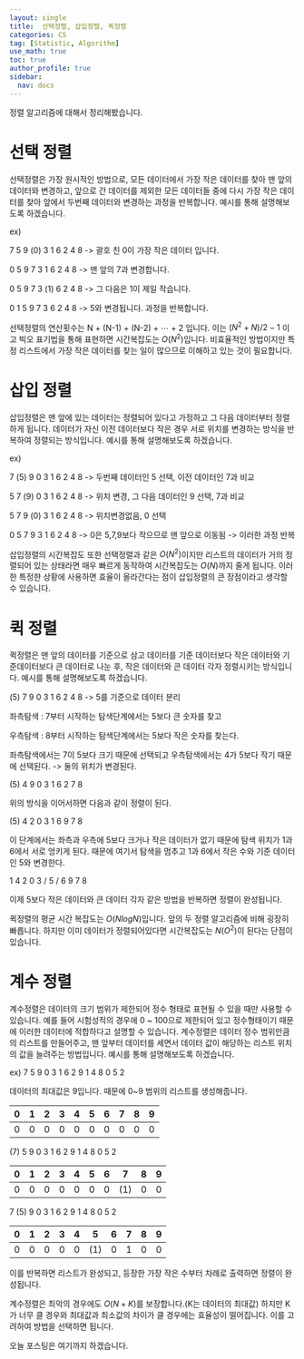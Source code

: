 ```yaml
---
layout: single
title:  선택정렬, 삽입정렬, 퀵정렬
categories: CS
tag: [Statistic, Algorithm]
use_math: true
toc: true
author_profile: true
sidebar:
  nav: docs
---
```


정렬 알고리즘에 대해서 정리해봤습니다.

# 선택 정렬

선택정렬은 가장 원시적인 방법으로, 모든 데이터에서 가장 작은 데이터를 찾아 맨 앞의 데이터와 변경하고, 앞으로 간 데이터를 제외한 모든 데이터들 중에 다시 가장 작은 데이터를 찾아 앞에서 두번째 데이터와 변경하는 과정을 반복합니다.
예시를 통해 설명해보도록 하겠습니다.

ex) 

7 5 9 (0) 3 1 6 2 4 8 -> 괄호 친 0이 가장 작은 데이터 입니다.

0 5 9 7 3 1 6 2 4 8 -> 맨 앞의 7과 변경합니다.

0 5 9 7 3 (1) 6 2 4 8 -> 그 다음은 1이 제일 작습니다.

0 1 5 9 7 3 6 2 4 8 -> 5와 변경됩니다. 과정을 반복합니다.

선택정렬의 연산횟수는 N + (N-1) + (N-2) + $\cdots$ + 2 입니다. 이는 $(N^2 + N) / 2 - 1$ 이고 빅오 표기법을 통해 표현하면 시간복잡도는 $O(N^2)$입니다. 비효율적인 방법이지만 특정 리스트에서 가장 작은 데이터를 찾는 일이 많으므로 이해하고 있는 것이 필요합니다.

# 삽입 정렬

삽입정렬은 맨 앞에 있는 데이터는 정렬되어 있다고 가정하고 그 다음 데이터부터 정렬하게 됩니다. 데이터가 자신 이전 데이터보다 작은 경우 서로 위치를 변경하는 방식을 반복하여 정렬되는 방식입니다.
예시를 통해 설명해보도록 하겠습니다.

ex)

7 (5) 9 0 3 1 6 2 4 8 -> 두번째 데이터인 5 선택, 이전 데이터인 7과 비교

5 7 (9) 0 3 1 6 2 4 8 -> 위치 변경, 그 다음 데이터인 9 선택, 7과 비교

5 7 9 (0) 3 1 6 2 4 8 -> 위치변경없음, 0 선택

0 5 7 9 3 1 6 2 4 8 -> 0은 5,7,9보다 작으므로 맨 앞으로 이동됨 -> 이러한 과정 반복

삽입정렬의 시간복잡도 또한 선택정렬과 같은 $O(N^2)$이지만 리스트의 데이터가 거의 정렬되어 있는 상태라면 매우 빠르게 동작하여 시간복잡도는 $O(N)$까지 줄게 됩니다. 이러한 특정한 상황에 사용하면 효율이 올라간다는 점이 삽입정렬의 큰 장점이라고 생각할 수 있습니다.

# 퀵 정렬

퀵정렬은 맨 앞의 데이터를 기준으로 삼고 데이터를 기준 데이터보다 작은 데이터와 기준데이터보다 큰 데이터로 나눈 후, 작은 데이터와 큰 데이터 각자 정렬시키는 방식입니다.
예시를 통해 설명해보도록 하겠습니다.

(5) 7 9 0 3 1 6 2 4 8 -> 5를 기준으로 데이터 분리

좌측탐색 : 7부터 시작하는 탐색단계에서는 5보다 큰 숫자를 찾고

우측탐색 : 8부터 시작하는 탐색단계에서는 5보다 작은 숫자를 찾는다.

좌측탐색에서는 7이 5보다 크기 때문에 선택되고 우측탐색에서는 4가 5보다 작기 때문에 선택된다. -> 둘의 위치가 변경된다.

(5) 4 9 0 3 1 6 2 7 8

위의 방식을 이어서하면 다음과 같이 정렬이 된다.

(5) 4 2 0 3 1 6 9 7 8

이 단계에서는 좌측과 우측에 5보다 크거나 작은 데이터가 없기 때문에 탐색 위치가 1과 6에서 서로 엉키게 된다. 때문에 여기서 탐색을 멈추고 1과 6에서 작은 수와 기준 데이터인 5와 변경한다.

1 4 2 0 3 / 5 / 6 9 7 8

이제 5보다 작은 데이터와 큰 데이터 각자 같은 방법을 반복하면 정렬이 완성됩니다.

퀵정렬의 평균 시간 복잡도는 $O(NlogN)$입니다. 앞의 두 정렬 알고리즘에 비해 굉장히 빠릅니다. 하지만 이미 데이터가 정렬되어있다면 시간복잡도는 $N(O^2)$이 된다는 단점이 있습니다.

# 계수 정렬

계수정렬은 데이터의 크기 범위가 제한되어 정수 형태로 표현될 수 있을 때만 사용할 수 있습니다. 예를 들어 시험성적의 경우에 0 ~ 100으로 제한되어 있고 정수형태이기 때문에 이러한 데이터에 적합하다고 설명할 수 있습니다. 계수정렬은 데이터 정수 범위만큼의 리스트를 만들어주고, 맨 앞부터 데이터를 세면서 데이터 값이 해당하는 리스트 위치의 값을 늘려주는 방법입니다. 
예시를 통해 설명해보도록 하겠습니다.

ex)
7 5 9 0 3 1 6 2 9 1 4 8 0 5 2

데이터의 최대값은 9입니다. 때문에 0~9 범위의 리스트를 생성해줍니다.

0|1|2|3|4|5|6|7|8|9|
-|-|-|-|-|-|-|-|-|-|
0|0|0|0|0|0|0|0|0|0|

(7) 5 9 0 3 1 6 2 9 1 4 8 0 5 2

0|1|2|3|4|5|6|7|8|9|
-|-|-|-|-|-|-|-|-|-|
0|0|0|0|0|0|0|(1)|0|0|

7 (5) 9 0 3 1 6 2 9 1 4 8 0 5 2

0|1|2|3|4|5|6|7|8|9|
-|-|-|-|-|-|-|-|-|-|
0|0|0|0|0|(1)|0|1|0|0|

이를 반복하면 리스트가 완성되고, 등장한 가장 작은 수부터 차례로 출력하면 정렬이 완성됩니다.

계수정렬은 최악의 경우에도 $O(N+K)$를 보장합니다.(K는 데이터의 최대값) 하지만 K가 너무 클 경우와 최대값과 최소값의 차이가 클 경우에는 효율성이 떨어집니다. 이를 고려하여 방법을 선택하면 됩니다.

오늘 포스팅은 여기까지 하겠습니다.